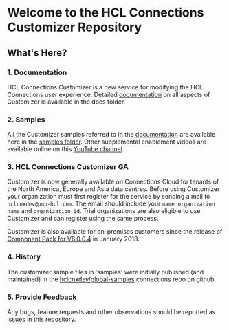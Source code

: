 # Welcome to the HCL Connections Customizer Repository 

## What's Here?
### 1. Documentation
HCL Connections Customizer is a new service for modifying the HCL Connections user experience. Detailed [documentation][1] on all aspects of Customizer is available in the docs folder. 

### 2. Samples
All the Customizer samples referred to in the [documentation][1] are available here in the [samples folder][2]. Other supplemental enablement videos are available online on this [YouTube channel][4].

### 3. HCL Connections Customizer GA   
Customizer is now generally available on Connections Cloud for tenants of the North America, Europe and Asia data centres. Before using Customizer your organization must first register for the service by sending a mail to `hclcnxdev@pnp-hcl.com`. The email should include your `name`, `organization name` and `organization id`. Trial organizations are also eligible to use Customizer and can register using the same process.
 
Customizer is also available for on-premises customers since the release of [Component Pack for V6.0.0.4][5] in January 2018.

### 4. History
The customizer sample files in 'samples' were initially published (and maintained) in the [hclcnxdev/global-samples][6] connections repo on github.

### 5. Provide Feedback
Any bugs, feature requests and other observations should be reported as [issues][3] in this repository. 

[1]: https://github.com/HCL-TECH-SOFTWARE/connections-samples/blob/main/customizer/docs/HCLConnectionsCustomizer.md
[2]: https://github.com/HCL-TECH-SOFTWARE/connections-samples/tree/main/customizer/samples
[3]: https://github.com/HCL-TECH-SOFTWARE/connections-samples/issues
[4]: https://www.youtube.com/playlist?list=PLaDSIoof-i95DcgxaxGgl3tdziBdyEfuE
[5]: https://help.hcltechsw.com/connections/v6/admin/install/r_Orient_Me_upgrade_CR1.html?hl=6.0.0.4
[6]: https://github.com/hclcnxdev/global-samples

